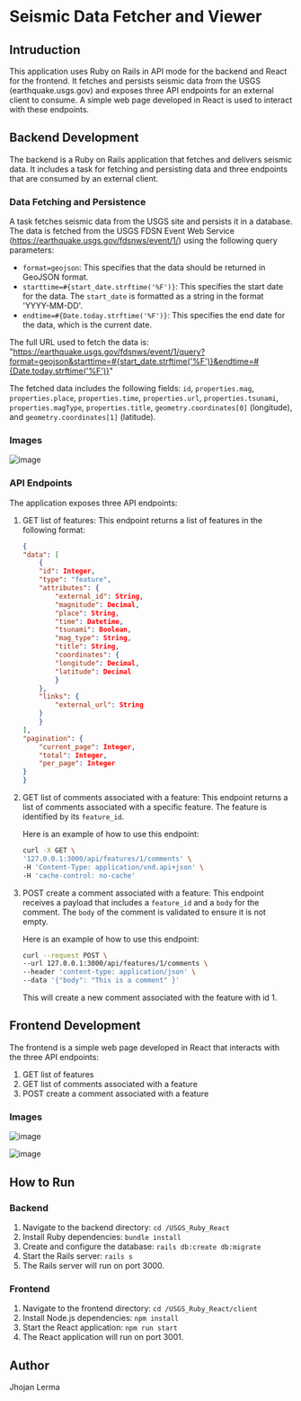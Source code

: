 # Seismic Data Fetcher and Viewer

## Intruduction

This application uses Ruby on Rails in API mode for the backend and React for the frontend. It fetches and persists seismic data from the USGS (earthquake.usgs.gov) and exposes three API endpoints for an external client to consume. A simple web page developed in React is used to interact with these endpoints.

## Backend Development

The backend is a Ruby on Rails application that fetches and delivers seismic data. It includes a task for fetching and persisting data and three endpoints that are consumed by an external client.

### Data Fetching and Persistence

A task fetches seismic data from the USGS site and persists it in a database. The data is fetched from the USGS FDSN Event Web Service (https://earthquake.usgs.gov/fdsnws/event/1/) using the following query parameters:

- `format=geojson`: This specifies that the data should be returned in GeoJSON format.
- `starttime=#{start_date.strftime('%F')}`: This specifies the start date for the data. The `start_date` is formatted as a string in the format 'YYYY-MM-DD'.
- `endtime=#{Date.today.strftime('%F')}`: This specifies the end date for the data, which is the current date.

The full URL used to fetch the data is: "https://earthquake.usgs.gov/fdsnws/event/1/query?format=geojson&starttime=#{start_date.strftime('%F')}&endtime=#{Date.today.strftime('%F')}"

The fetched data includes the following fields: `id`, `properties.mag`, `properties.place`, `properties.time`, `properties.url`, `properties.tsunami`, `properties.magType`, `properties.title`, `geometry.coordinates[0]` (longitude), and `geometry.coordinates[1]` (latitude).

### Images
![image](https://drive.google.com/uc?id=1iZIxbIxnD65ZU-wsjZIDraMmnSndPHzi)

### API Endpoints

The application exposes three API endpoints:

1. GET list of features: This endpoint returns a list of features in the following format:

    ```json
    {
    "data": [
        {
        "id": Integer,
        "type": "feature",
        "attributes": {
            "external_id": String,
            "magnitude": Decimal,
            "place": String,
            "time": Datetime,
            "tsunami": Boolean,
            "mag_type": String,
            "title": String,
            "coordinates": {
            "longitude": Decimal,
            "latitude": Decimal
            }
        },
        "links": {
            "external_url": String
        }
        }
    ],
    "pagination": {
        "current_page": Integer,
        "total": Integer,
        "per_page": Integer
    }
    }
    ```
2. GET list of comments associated with a feature: This endpoint returns a list of comments associated with a specific feature. The feature is identified by its `feature_id`.

    Here is an example of how to use this endpoint:

    ```bash
    curl -X GET \
    '127.0.0.1:3000/api/features/1/comments' \
    -H 'Content-Type: application/vnd.api+json' \
    -H 'cache-control: no-cache'
    ```

3. POST create a comment associated with a feature: This endpoint receives a payload that includes a `feature_id` and a `body` for the comment. The `body` of the comment is validated to ensure it is not empty.
    
    Here is an example of how to use this endpoint:

    ```bash
    curl --request POST \
    --url 127.0.0.1:3000/api/features/1/comments \
    --header 'content-type: application/json' \
    --data '{"body": "This is a comment" }'
    ```

    This will create a new comment associated with the feature with id 1.

## Frontend Development

The frontend is a simple web page developed in React that interacts with the three API endpoints:

1. GET list of features
2. GET list of comments associated with a feature
3. POST create a comment associated with a feature

### Images
![image](https://drive.google.com/uc?id=1mlX2DBLB5OcyJV0NYaQtyJw5U11Q9zPU)

![image](https://drive.google.com/uc?id=18lHGG-tlaTx8gSeM8H6KCIzT6pcjDSvb)

## How to Run

### Backend

1. Navigate to the backend directory: `cd /USGS_Ruby_React`
2. Install Ruby dependencies: `bundle install`
3. Create and configure the database: `rails db:create db:migrate`
4. Start the Rails server: `rails s`
5. The Rails server will run on port 3000.

### Frontend

1. Navigate to the frontend directory: `cd /USGS_Ruby_React/client`
2. Install Node.js dependencies: `npm install`
3. Start the React application: `npm run start`
4. The React application will run on port 3001.

## Author
Jhojan Lerma